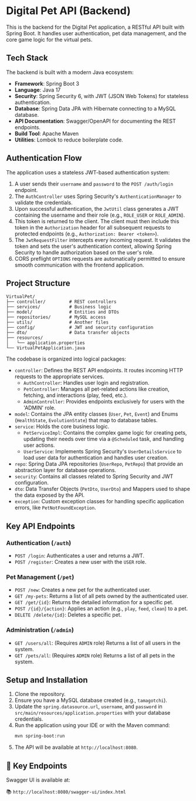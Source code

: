 # Digital Pet API (Backend)

This is the backend for the Digital Pet application, a RESTful API built with Spring Boot. It handles user authentication, pet data management, and the core game logic for the virtual pets.

## Tech Stack

The backend is built with a modern Java ecosystem:
- **Framework**: Spring Boot 3
- **Language**: Java 17
- **Security**: Spring Security 6, with JWT (JSON Web Tokens) for stateless authentication.
- **Database**: Spring Data JPA with Hibernate connecting to a MySQL database.
- **API Documentation**: Swagger/OpenAPI for documenting the REST endpoints.
- **Build Tool**: Apache Maven
- **Utilities**: Lombok to reduce boilerplate code.

## Authentication Flow

The application uses a stateless JWT-based authentication system:
1.  A user sends their `username` and `password` to the `POST /auth/login` endpoint.
2.  The `AuthController` uses Spring Security's `AuthenticationManager` to validate the credentials.
3.  Upon successful authentication, the `JwtUtil` class generates a JWT containing the username and their role (e.g., `ROLE_USER` or `ROLE_ADMIN`).
4.  This token is returned to the client. The client must then include this token in the `Authorization` header for all subsequent requests to protected endpoints (e.g., `Authorization: Bearer <token>`).
5.  The `JwtRequestFilter` intercepts every incoming request. It validates the token and sets the user's authentication context, allowing Spring Security to handle authorization based on the user's role.
6.  CORS preflight `OPTIONS` requests are automatically permitted to ensure smooth communication with the frontend application.

## Project Structure

```
VirtualPet/
├── controller/         # REST controllers
├── services/           # Business logic
├── model/              # Entities and DTOs
├── repositories/       # MySQL access
├── utils/              # Another files
├── config/             # JWT and security configuration
├── dto/                # Data transfer objects    
├── resources/
│   └── application.properties
└── VirtualPetApplication.java
```

The codebase is organized into logical packages:

-   `controller`: Defines the REST API endpoints. It routes incoming HTTP requests to the appropriate services.
    -   `AuthController`: Handles user login and registration.
    -   `PetController`: Manages all pet-related actions like creation, fetching, and interactions (play, feed, etc.).
    -   `AdminController`: Provides endpoints exclusively for users with the 'ADMIN' role.
-   `model`: Contains the JPA entity classes (`User`, `Pet`, `Event`) and Enums (`HealthState`, `EvolutionState`) that map to database tables.
-   `service`: Holds the core business logic.
    -   `PetServiceImpl`: Contains the complex game logic for creating pets, updating their needs over time via a `@Scheduled` task, and handling user actions.
    -   `UserService`: Implements Spring Security's `UserDetailsService` to load user data for authentication and handles user creation.
-   `repo`: Spring Data JPA repositories (`UserRepo`, `PetRepo`) that provide an abstraction layer for database operations.
-   `security`: Contains all classes related to Spring Security and JWT configuration.
-   `dto`: Data Transfer Objects (`PetDto`, `UserDto`) and Mappers used to shape the data exposed by the API.
-   `exception`: Custom exception classes for handling specific application errors, like `PetNotFoundException`.

## Key API Endpoints

### Authentication (`/auth`)
* `POST /login`: Authenticates a user and returns a JWT.
* `POST /register`: Creates a new user with the `USER` role.

### Pet Management (`/pet`)
* `POST /new`: Creates a new pet for the authenticated user.
* `GET /my-pets`: Returns a list of all pets owned by the authenticated user.
* `GET /get/{id}`: Returns the detailed information for a specific pet.
* `POST /{id}/{action}`: Applies an action (e.g., `play`, `feed`, `clean`) to a pet.
* `DELETE /delete/{id}`: Deletes a specific pet.

### Administration (`/admin`)
* `GET /users/all`: (Requires `ADMIN` role) Returns a list of all users in the system.
* `GET /pets/all`: (Requires `ADMIN` role) Returns a list of all pets in the system.

## Setup and Installation

1.  Clone the repository.
2.  Ensure you have a MySQL database created (e.g., `tamagotchi`).
3.  Update the `spring.datasource.url`, `username`, and `password` in `src/main/resources/application.properties` with your database credentials.
4.  Run the application using your IDE or with the Maven command:
    ```sh
    mvn spring-boot:run
    ```
5.  The API will be available at `http://localhost:8080`.


## 🔗 Key Endpoints

Swagger UI is available at:

📚 ```http://localhost:8080/swagger-ui/index.html```
